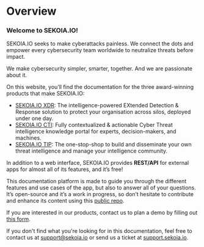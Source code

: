 # Overview

### Welcome to SEKOIA.IO! <a href="#welcome-to-sekoiaio" id="welcome-to-sekoiaio"></a>

SEKOIA.IO seeks to make cyberattacks painless. We connect the dots and empower every cybersecurity team worldwide to neutralize threats before impact.

We make cybersecurity simpler, smarter, together. And we are passionate about it.

On this website, you’ll find the documentation for the three award-winning products that make SEKOIA.IO:

* [SEKOIA.IO XDR](https://www.sekoia.io/en/sekoia-io-xdr/): The intelligence-powered EXtended Detection & Response solution to protect your organisation across silos, deployed under one day.
* [SEKOIA.IO CTI](https://www.sekoia.io/en/sekoia-io-cti/): Fully contextualized & actionable Cyber Threat intelligence knowledge portal for experts, decision-makers, and machines.
* [SEKOIA.IO TIP](https://www.sekoia.io/en/sekoia-io-tip/): The one-stop-shop to build and disseminate your own threat intelligence and manage your intelligence community.

In addition to a web interface, SEKOIA.IO provides **REST/API** for external apps for almost all of its features, and it’s free!

This documentation platform is made to guide you through the different features and use cases of the app, but also to answer all of your questions. It’s open-source and it’s a work in progress, so don’t hesitate to contribute and enhance its content using this [public repo](https://github.com/SEKOIA-IO/documentation).

If you are interested in our products, contact us to plan a demo by filling out [this form](https://www.sekoia.io/en/contact/).

If you don't find what you're looking for in this documentation, feel free to contact us at support@sekoia.io or send us a ticket at [support.sekoia.io](https://support.sekoia.io/).
